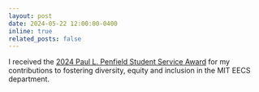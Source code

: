```yaml
---
layout: post
date: 2024-05-22 12:00:00-0400
inline: true
related_posts: false
---
```


I received the [2024 Paul L. Penfield Student Service Award](https://www.eecs.mit.edu/eecs-2024-awards/) for my contributions to fostering diversity, equity and inclusion in the MIT EECS department.